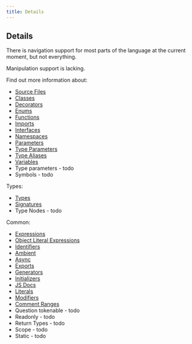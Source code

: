 ```yaml
---
title: Details
---
```


## Details

There is navigation support for most parts of the language at the current moment, but not everything.

Manipulation support is lacking.

Find out more information about:

* [Source Files](source-files)
* [Classes](classes)
* [Decorators](decorators)
* [Enums](enums)
* [Functions](functions)
* [Imports](imports)
* [Interfaces](interfaces)
* [Namespaces](namespaces)
* [Parameters](parameters)
* [Type Parameters](type-parameters)
* [Type Aliases](type-aliases)
* [Variables](variables)
* Type parameters - todo
* Symbols - todo

Types:

* [Types](types)
* [Signatures](signatures)
* Type Nodes - todo

Common:

* [Expressions](expressions)
* [Object Literal Expressions](object-literal-expressions)
* [Identifiers](identifiers)
* [Ambient](ambient)
* [Async](async)
* [Exports](exports)
* [Generators](generators)
* [Initializers](initializers)
* [JS Docs](documentation)
* [Literals](literals)
* [Modifiers](modifiers)
* [Comment Ranges](comment-ranges)
* Question tokenable - todo
* Readonly - todo
* Return Types - todo
* Scope - todo
* Static - todo
